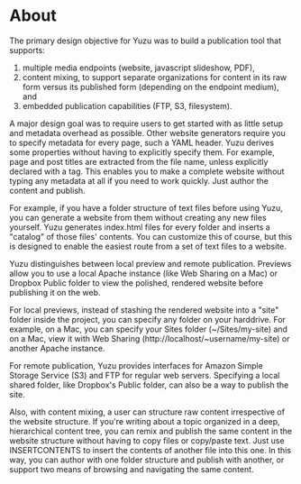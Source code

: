 # About

The primary design objective for Yuzu was to build a publication tool that supports:

1. multiple media endpoints (website, javascript slideshow, PDF),
2. content mixing, to support separate organizations for content in its raw form versus its published form (depending on the endpoint medium), and
3. embedded publication capabilities (FTP, S3, filesystem).

A major design goal was to require users to get started with as little setup and metadata overhead as possible. Other website generators require you to specify metadata for every page, such a YAML header. Yuzu derives some properties without having to explicitly specify them. For example, page and post titles are extracted from the file name, unless explicitly declared with a tag. This enables you to make a complete website without typing any metadata at all if you need to work quickly. Just author the content and publish.

For example, if you have a folder structure of text files before using Yuzu, you can generate a website from them without creating any new files yourself. Yuzu generates index.html files for every folder and inserts a "catalog" of those files' contents. You can customize this of course, but this is designed to enable the easiest route from a set of text files to a website.

Yuzu distinguishes between local preview and remote publication. Previews allow you to use a local Apache instance (like Web Sharing on a Mac) or Dropbox Public folder to view the polished, rendered website before publishing it on the web.

For local previews, instead of stashing the rendered website into a "site" folder inside the project, you can specify any folder on your harddrive. For example, on a Mac, you can specify your Sites folder (~/Sites/my-site) and on a Mac, view it with Web Sharing (http://localhost/~username/my-site) or another Apache instance.

For remote publication, Yuzu provides interfaces for Amazon Simple Storage Service (S3) and FTP for regular web servers. Specifying a local shared folder, like Dropbox's Public folder, can also be a way to publish the site.

Also, with content mixing, a user can structure raw content irrespective of the website structure. If you're writing about a topic organized in a deep, hierarchical content tree, you can remix and publish the same content in the website structure without having to copy files or copy/paste text. Just use INSERTCONTENTS to insert the contents of another file into this one. In this way, you can author with one folder structure and publish with another, or support two means of browsing and navigating the same content.
